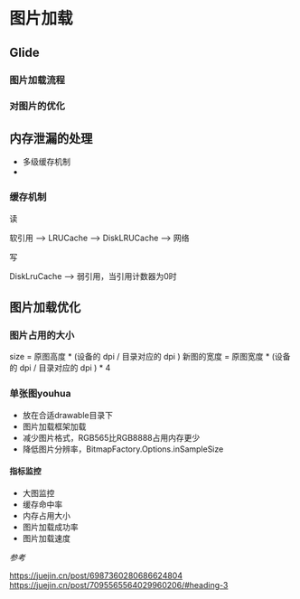 # 图片加载

## Glide

### 图片加载流程

### 对图片的优化

## 内存泄漏的处理

- 多级缓存机制
- 

### 缓存机制

读

软引用 --> LRUCache --> DiskLRUCache --> 网络

写

DiskLruCache --> 弱引用，当引用计数器为0时


## 图片加载优化

### 图片占用的大小

size = 原图高度 * (设备的 dpi / 目录对应的 dpi ) 新图的宽度 = 原图宽度 * (设备的 dpi / 目录对应的 dpi ) * 4

### 单张图youhua

- 放在合适drawable目录下
- 图片加载框架加载
- 减少图片格式，RGB565比RGB8888占用内存更少
- 降低图片分辨率，BitmapFactory.Options.inSampleSize

#### 指标监控

- 大图监控
- 缓存命中率
- 内存占用大小
- 图片加载成功率
- 图片加载速度

*参考*

https://juejin.cn/post/6987360280686624804
https://juejin.cn/post/7095565564029960206/#heading-3
